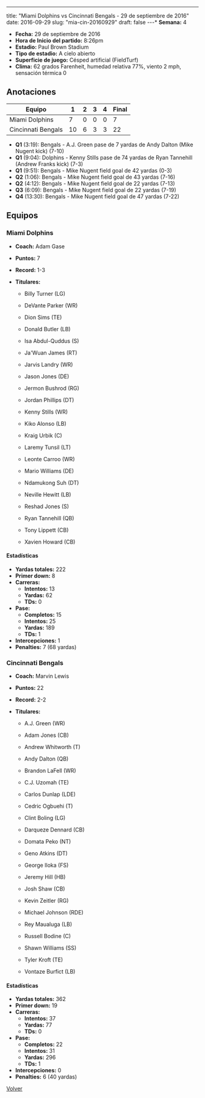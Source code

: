 ---
title: "Miami Dolphins vs Cincinnati Bengals - 29 de septiembre de 2016"
date: 2016-09-29
slug: "mia-cin-20160929"
draft: false
---* **Semana:** 4
* **Fecha:** 29 de septiembre de 2016
* **Hora de Inicio del partido:** 8:26pm
* **Estadio:** Paul Brown Stadium
* **Tipo de estadio:** A cielo abierto
* **Superficie de juego:** Césped artificial (FieldTurf)
* **Clima:** 62 grados Farenheit, humedad relativa 77%, viento 2 mph, sensación térmica 0




## Anotaciones
| Equipo | 1 | 2 | 3 | 4 | Final |
|--------|---|---|---|---|-------|
| Miami Dolphins  | 7 | 0 | 0 | 0  | 7 |
| Cincinnati Bengals  | 10 | 6 | 3 | 3  | 22 |
* **Q1** (3:19): Bengals - A.J. Green pase de 7 yardas de Andy Dalton (Mike Nugent kick) (7-10)
* **Q1** (9:04): Dolphins - Kenny Stills pase de 74 yardas de Ryan Tannehill (Andrew Franks kick) (7-3)
* **Q1** (9:51): Bengals - Mike Nugent field goal de 42 yardas (0-3)
* **Q2** (1:06): Bengals - Mike Nugent field goal de 43 yardas (7-16)
* **Q2** (4:12): Bengals - Mike Nugent field goal de 22 yardas (7-13)
* **Q3** (6:09): Bengals - Mike Nugent field goal de 22 yardas (7-19)
* **Q4** (13:30): Bengals - Mike Nugent field goal de 47 yardas (7-22)


## Equipos


### Miami Dolphins
* **Coach:** Adam Gase
* **Puntos:** 7
* **Record:** 1-3
* **Titulares:** 

  * Billy Turner (LG) 

  * DeVante Parker (WR) 

  * Dion Sims (TE) 

  * Donald Butler (LB) 

  * Isa Abdul-Quddus (S) 

  * Ja'Wuan James (RT) 

  * Jarvis Landry (WR) 

  * Jason Jones (DE) 

  * Jermon Bushrod (RG) 

  * Jordan Phillips (DT) 

  * Kenny Stills (WR) 

  * Kiko Alonso (LB) 

  * Kraig Urbik (C) 

  * Laremy Tunsil (LT) 

  * Leonte Carroo (WR) 

  * Mario Williams (DE) 

  * Ndamukong Suh (DT) 

  * Neville Hewitt (LB) 

  * Reshad Jones (S) 

  * Ryan Tannehill (QB) 

  * Tony Lippett (CB) 

  * Xavien Howard (CB) 

#### Estadísticas
* **Yardas totales:** 222
* **Primer down:** 8
* **Carreras:**
  * **Intentos:** 13
  * **Yardas:** 62
  * **TDs:** 0
* **Pase:**
  * **Completos:** 15
  * **Intentos:** 25
  * **Yardas:** 189
  * **TDs:** 1
* **Intercepciones:** 1
* **Penalties:** 7 (68 yardas)

### Cincinnati Bengals
* **Coach:** Marvin Lewis
* **Puntos:** 22
* **Record:** 2-2
* **Titulares:** 

  * A.J. Green (WR) 

  * Adam Jones (CB) 

  * Andrew Whitworth (T) 

  * Andy Dalton (QB) 

  * Brandon LaFell (WR) 

  * C.J. Uzomah (TE) 

  * Carlos Dunlap (LDE) 

  * Cedric Ogbuehi (T) 

  * Clint Boling (LG) 

  * Darqueze Dennard (CB) 

  * Domata Peko (NT) 

  * Geno Atkins (DT) 

  * George Iloka (FS) 

  * Jeremy Hill (HB) 

  * Josh Shaw (CB) 

  * Kevin Zeitler (RG) 

  * Michael Johnson (RDE) 

  * Rey Maualuga (LB) 

  * Russell Bodine (C) 

  * Shawn Williams (SS) 

  * Tyler Kroft (TE) 

  * Vontaze Burfict (LB) 

#### Estadísticas
* **Yardas totales:** 362
* **Primer down:** 19
* **Carreras:**
  * **Intentos:** 37
  * **Yardas:** 77
  * **TDs:** 0
* **Pase:**
  * **Completos:** 22
  * **Intentos:** 31
  * **Yardas:** 296
  * **TDs:** 1
* **Intercepciones:** 0
* **Penalties:** 6 (40 yardas)


[Volver](/historia/2016)
